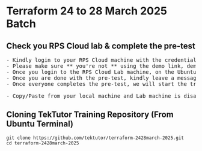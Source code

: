 # Terraform 24 to 28 March 2025 Batch

## Check you RPS Cloud lab & complete the pre-test
<pre>
- Kindly login to your RPS Cloud machine with the credentials shared by your L&D focal point
- Please make sure ** you're not ** using the demo link, demo credentials
- Once you login to the RPS Cloud Lab machine, on the Ubuntu Desktop, you will find an excel sheet with the pre-test link and login credentials for each one of you, you have to login with the email mentioned in the excel sheet 
- Once you are done with the pre-test, kindly leave a message via WebEx
- Once everyone completes the pre-test, we will start the training

- Copy/Paste from your local machine and Lab machine is disabled as per your bank policy
</pre>

## Cloning TekTutor Training Repository (From Ubuntu Terminal)
```
git clone https://github.com/tektutor/terraform-2428march-2025.git
cd terraform-2428march-2025
```
